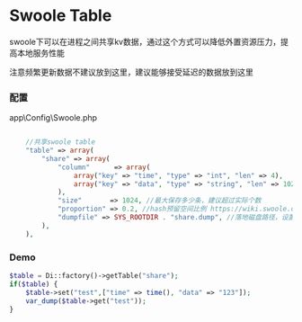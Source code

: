 # Swoole Table
 swoole下可以在进程之间共享kv数据，通过这个方式可以降低外置资源压力，提高本地服务性能 
  
 注意频繁更新数据不建议放到这里，建议能够接受延迟的数据放到这里 
 
### 配置
 app\Config\Swoole.php
```php

    //共享swoole table
    "table" => array(
        "share" => array(
            "column"      => array(
                array("key" => "time", "type" => "int", "len" => 4),
                array("key" => "data", "type" => "string", "len" => 1024),
            ),
            "size"       => 1024, //最大保存多少条，建议超过实际个数
            "proportion" => 0.2, //hash预留空间比例 https://wiki.swoole.com/wiki/page/254.html
            "dumpfile" => SYS_ROOTDIR . "share.dump", //落地磁盘路径，设置会flash到磁盘，重启会加载
        ),
    ),
```
### Demo
```php
$table = Di::factory()->getTable("share");
if($table) {
    $table->set("test",["time" => time(), "data" => "123"]);
    var_dump($table->get("test"));
}

```